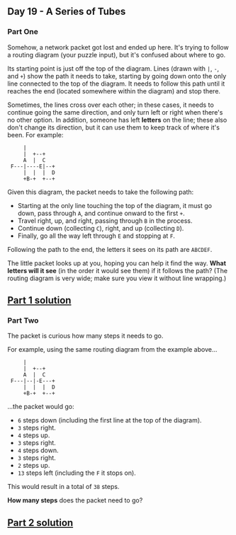 ## Day 19 - A Series of Tubes

### Part One

Somehow, a network packet got lost and ended up here. It's trying to follow a routing diagram
(your puzzle input), but it's confused about where to go.

Its starting point is just off the top of the diagram. Lines (drawn with `|`, `-`, and `+`) show
the path it needs to take, starting by going down onto the only line connected to the top of
the diagram. It needs to follow this path until it reaches the end (located somewhere within
the diagram) and stop there.

Sometimes, the lines cross over each other; in these cases, it needs to continue going the same
direction, and only turn left or right when there's no other option. In addition, someone has left
**letters** on the line; these also don't change its direction, but it can use them to keep track
of where it's been. For example:

```
     |
     |  +--+
     A  |  C
 F---|----E|--+
     |  |  |  D
     +B-+  +--+
```

Given this diagram, the packet needs to take the following path:

 * Starting at the only line touching the top of the diagram, it must go down, pass through `A`,
    and continue onward to the first `+`.
 * Travel right, up, and right, passing through `B` in the process.
 * Continue down (collecting `C`), right, and up (collecting `D`).
 * Finally, go all the way left through `E` and stopping at `F`.

Following the path to the end, the letters it sees on its path are `ABCDEF`.

The little packet looks up at you, hoping you can help it find the way. **What letters will it see**
(in the order it would see them) if it follows the path? (The routing diagram is very wide;
make sure you view it without line wrapping.)

[Part 1 solution][1]
--------------------

### Part Two

The packet is curious how many steps it needs to go.

For example, using the same routing diagram from the example above...

```
     |
     |  +--+
     A  |  C
 F---|--|-E---+
     |  |  |  D
     +B-+  +--+
```

...the packet would go:

 * `6` steps down (including the first line at the top of the diagram).
 * `3` steps right.
 * `4` steps up.
 * `3` steps right.
 * `4` steps down.
 * `3` steps right.
 * `2` steps up.
 * `13` steps left (including the `F` it stops on).

This would result in a total of `38` steps.

**How many steps** does the packet need to go?

[Part 2 solution][2]
--------------------


[1]: part_1.py
[2]: part_2.py

